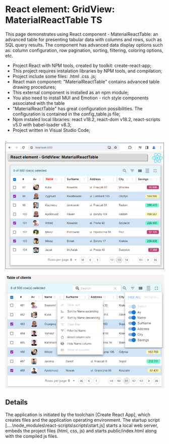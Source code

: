 # React element: GridView: MaterialReactTable TS

This page demonstrates using React component - MaterialReactTable: an advanced table for presenting tabular data with columns and rows, such as SQL query results. The component has advanced data display options such as: column configuration, row pagination, sorting, filtering, coloring options, etc. 

- Project React with NPM tools, created by toolkit: create-react-app;
- This project requires instalation libraries by NPM tools, and compilation;
- Project include some files: .html .css .js;
- React main component: "MaterialReactTable" contains advanced table drawing procedures;
- This external component is installed as an npm module;
- You also need to install MUI and Emotion - rich style components associated with the table
- "MaterialReactTable" has great configuration possibilities. The configuration is contained in the config_table.js file;
- Npm instaled local libraries: react v18.2, react-dom v18.2, react-scripts v5.0 with babel-loader v8.3;
- Project written in Visual Studio Code;

.
![](jpg/Table_Basic_Format_4d.png)

![](jpg/Table_Basic_Format_6d.png)

## Details

The application is initiated by the toolchain [Create React App], which creates files and the application operating environment. The startup script [….\node_modules\react-scripts\scripts\start.js] starts a local web server, embeds the project files (html, css, js) and starts public/index.html along with the compiled js files.
